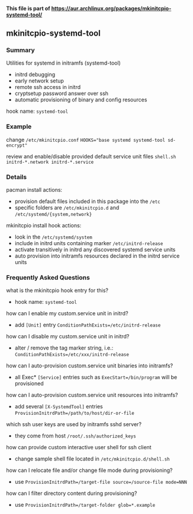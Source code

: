 #### This file is part of https://aur.archlinux.org/packages/mkinitcpio-systemd-tool/

## mkinitcpio-systemd-tool

### Summary 

Utilities for systemd in initramfs (systemd-tool)
* initrd debugging
* early network setup
* remote ssh access in initrd
* cryptsetup password answer over ssh
* automatic provisioning of binary and config resources

hook name: `systemd-tool`

### Example

change `/etc/mkinitcpio.conf`
`
HOOKS="base systemd systemd-tool sd-encrypt"
`

review and enable/disable provided default service unit files
`
shell.sh
initrd-*.network
initrd-*.service
`

### Details

pacman install actions:
* provision default files included in this package into the `/etc`
* specific folders are `/etc/mkinitcpio.d` and  `/etc/systemd/{system,network}`

mkinitcpio install hook actions:
* look in the `/etc/systemd/system`
* include in initrd units containing marker `/etc/initrd-release`
* activate transitively in initrd any discovered systemd service units
* auto provision into initramfs resources declared in the initrd service units  

### Frequently Asked Questions

what is the mkinitcpio hook entry for this?
* hook name: `systemd-tool`

how can I enable my custom.service unit in initrd?
* add `[Unit]` entry `ConditionPathExists=/etc/initrd-release`

how can I disable my custom.service unit in initrd?
* alter / remove the tag marker string, i.e.: `ConditionPathExists=/etc/xxx/initrd-release`

how can I auto-provision custom.service unit binaries into initramfs?
* all Exec* `[Service]` entries such as `ExecStart=/bin/program` will be provisioned

how can I auto-provision custom.service unit resources into initramfs?
* add several `[X-SystemdTool]` entries `ProvisionInitrdPath=/path/to/host/dir-or-file`

which ssh user keys are used by initramfs sshd server?  
* they come from host `/root/.ssh/authorized_keys`

how can provide custom interactive user shell for ssh client
* change sample shell file located in `/etc/mkinitcpio.d/shell.sh`  

how can I relocate file and/or change file mode during provisioning?
* use `ProvisionInitrdPath=/target-file source=/source-file mode=NNN` 

how can I filter directory content during provisioning?
* use `ProvisionInitrdPath=/target-folder glob=*.example` 
